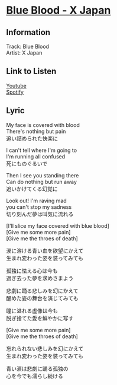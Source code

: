 # [Blue Blood - X Japan](https://j-lyric.net/artist/a00503f/l005b0a.html)  
## Information  
Track: Blue Blood  
Artist: X Japan  
## Link to Listen  
[Youtube](#)  
[Spotify](https://open.spotify.com/track/0aQ6NuGFeiGOVr8CYAf4eF?si=6db5c1d1a8bc46b9)  
## Lyric  
My face is covered with blood  
There's nothing but pain  
追い詰められた快楽に  
  
I can't tell where I'm going to  
I'm running all confused  
死にものぐるいで  
  
Then I see you standing there  
Can do nothing but run away  
追いかけてくる幻覚に  
  
Look out! I'm raving mad  
you can't stop my sadness  
切り刻んだ夢は叫気に流れる  
  
[I'll slice my face covered with blue blood]  
[Give me some more pain]  
[Give me the throes of death]  
  
涙に溶ける青い血を欲望にかえて  
生まれ変わった姿を装ってみても  
  
孤独に怯える心は今も  
過ぎ去った夢を求めさまよう  
  
悲劇に踊る悲しみを幻にかえて  
醒めた姿の舞台を演じてみても  
  
瞳に溢れる虚像は今も  
脱ぎ捨てた愛を鮮やかに写す  
  
[Give me some more pain]  
[Give me the throes of death]  
  
忘れられない悲しみを幻にかえて  
生まれ変わった姿を装ってみても  
  
青い涙は悲劇に踊る孤独の  
心を今でも濡らし続ける  
  
